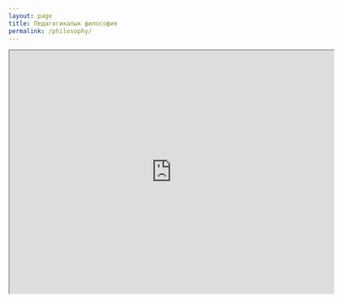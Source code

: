 ```yaml
---
layout: page
title: Педагогикалык философия
permalink: /philosophy/
---
```

<iframe loading="lazy" src="https://drive.google.com/file/d/1ShFqIFf9DCngCLtnRgaYETP6klFF3V0Y/preview" width="640" height="480" allow="autoplay"></iframe>